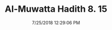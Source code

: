---
title        : "Al-Muwatta Hadith 8. 15"
date         : 7/25/2018 12:29:06 PM
draft        : false
type         : "hadith"
layout       : "hadith"
BookCode     : "AMH"
VolumeNumber : "8"
HadithNumber : "15"
categories  :  ["Prayer, Congregation - Praying in a Group of People"]
---